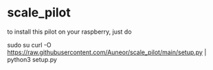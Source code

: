 # scale_pilot
to install this pilot on your raspberry, just do

sudo su
curl -O https://raw.githubusercontent.com/Auneor/scale_pilot/main/setup.py | python3 setup.py
